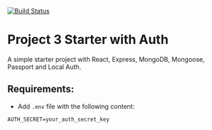 [![Build Status](https://travis-ci.com/alperg/project3-starter-auth.svg?branch=master)](https://travis-ci.com/alperg/project3-starter-auth)

# Project 3 Starter with Auth

A simple starter project with React, Express, MongoDB, Mongoose, Passport and Local Auth.

## Requirements:

* Add `.env` file with the following content:

```
AUTH_SECRET=your_auth_secret_key
```
